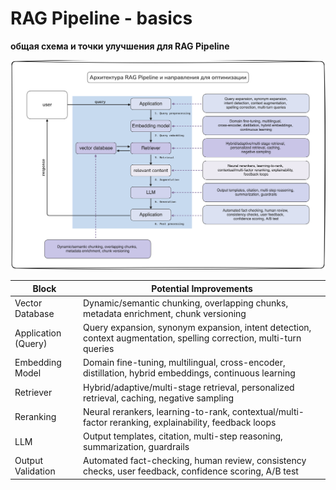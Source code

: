 # RAG Pipeline - basics
**общая схема и точки улучшения для RAG Pipeline**

![alt text](img/rag_schema_v2.png)

| Block      | Potential Improvements |
|-----------|-------|
| Vector Database      | Dynamic/semantic chunking, overlapping chunks, metadata enrichment, chunk versioning |
| Application (Query)      | Query expansion, synonym expansion, intent detection, context augmentation, spelling correction, multi-turn queries |
| Embedding Model      | Domain fine-tuning, multilingual, cross-encoder, distillation, hybrid embeddings, continuous learning |
| Retriever      | Hybrid/adaptive/multi-stage retrieval, personalized retrieval, caching, negative sampling |
| Reranking      | Neural rerankers, learning-to-rank, contextual/multi-factor reranking, explainability, feedback loops |
| LLM      | Output templates, citation, multi-step reasoning, summarization, guardrails |
| Output Validation      | Automated fact-checking, human review, consistency checks, user feedback, confidence scoring, A/B test |
